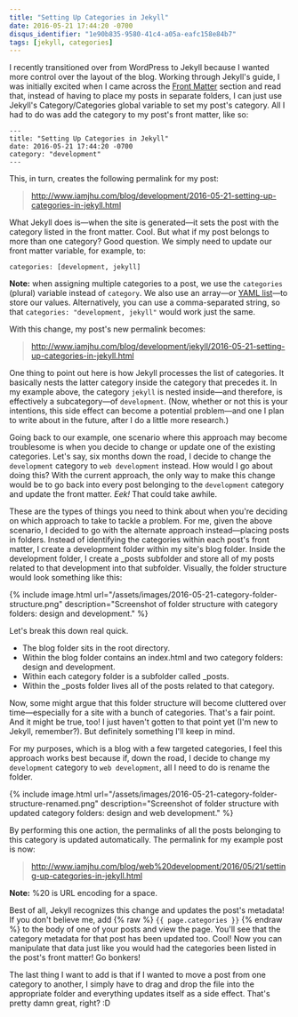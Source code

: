 ```yaml
---
title: "Setting Up Categories in Jekyll"
date: 2016-05-21 17:44:20 -0700
disqus_identifier: "1e90b835-9580-41c4-a05a-eafc158e84b7"
tags: [jekyll, categories]
---
```


I recently transitioned over from WordPress to Jekyll because I wanted more control over the layout of the blog. Working through Jekyll's guide, I was initially excited when I came across the [Front Matter][1] section and read that, instead of having to place my posts in separate folders, I can just use Jekyll's Category/Categories global variable to set my post's category. All I had to do was add the category to my post's front matter, like so:

~~~~
---
title: "Setting Up Categories in Jekyll"
date: 2016-05-21 17:44:20 -0700
category: "development"
---
~~~~

This, in turn, creates the following permalink for my post:

> http://www.iamjhu.com/blog/development/2016-05-21-setting-up-categories-in-jekyll.html

What Jekyll does is—when the site is generated—it sets the post with the category listed in the front matter. Cool. But what if my post belongs to more than one category? Good question. We simply need to update our front matter variable, for example, to:

`categories: [development, jekyll]`

**Note:** when assigning multiple categories to a post, we use the `categories` (plural) variable instead of `category`. We also use an array—or [YAML list][2]—to store our values. Alternatively, you can use a comma-separated string, so that `categories: "development, jekyll"` would work just the same.

With this change, my post's new permalink becomes:

> http://www.iamjhu.com/blog/development/jekyll/2016-05-21-setting-up-categories-in-jekyll.html

One thing to point out here is how Jekyll processes the list of categories. It basically nests the latter category inside the category that precedes it. In my example above, the category `jekyll` is nested inside—and therefore, is effectively a subcategory—of `development`. (Now, whether or not this is your intentions, this side effect can become a potential problem—and one I plan to write about in the future, after I do a little more research.)

Going back to our example, one scenario where this approach may become troublesome is when you decide to change or update one of the existing categories. Let's say, six months down the road, I decide to change the `development` category to `web development` instead. How would I go about doing this? With the current approach, the only way to make this change would be to go back into every post belonging to the `development` category and update the front matter. *Eek!* That could take awhile.

These are the types of things you need to think about when you're deciding on which approach to take to tackle a problem. For me, given the above scenario, I decided to go with the alternate approach instead—placing posts in folders. Instead of identifying the categories within each post's front matter, I create a development folder within my site's blog folder. Inside the development folder, I create a _posts subfolder and store all of my posts related to that development into that subfolder. Visually, the folder structure would look something like this:

{% include image.html 
    url="/assets/images/2016-05-21-category-folder-structure.png" 
    description="Screenshot of folder structure with category folders: design and development." 
%}

Let's break this down real quick.

- The blog folder sits in the root directory. 
- Within the blog folder contains an index.html and two category folders: design and development.
- Within each category folder is a subfolder called _posts.
- Within the _posts folder lives all of the posts related to that category.

Now, some might argue that this folder structure will become cluttered over time—especially for a site with a bunch of categories. That's a fair point. And it might be true, too! I just haven't gotten to that point yet (I'm new to Jekyll, remember?). But definitely something I'll keep in mind. 

For my purposes, which is a blog with a few targeted categories, I feel this approach works best because if, down the road, I decide to change my `development` category to `web development`, all I need to do is rename the folder.

{% include image.html 
    url="/assets/images/2016-05-21-category-folder-structure-renamed.png" 
    description="Screenshot of folder structure with updated category folders: design and web development." 
%}

By performing this one action, the permalinks of all the posts belonging to this category is updated automatically. The permalink for my example post is now:

> http://www.iamjhu.com/blog/web%20development/2016/05/21/setting-up-categories-in-jekyll.html

**Note:** %20 is URL encoding for a space.

Best of all, Jekyll recognizes this change and updates the post's metadata! If you don't believe me, add {% raw %} `{{ page.categories }}` {% endraw %} to the body of one of your posts and view the page. You'll see that the category metadata for that post has been updated too. Cool! Now you can manipulate that data just like you would had the categories been listed in the post's front matter! Go bonkers!

The last thing I want to add is that if I wanted to move a post from one category to another, I simply have to drag and drop the file into the appropriate folder and everything updates itself as a side effect. That's pretty damn great, right? :D

[1]: https://jekyllrb.com/docs/frontmatter/ "Front Matter"
[2]: https://en.wikipedia.org/wiki/YAML#Lists "YAML List"